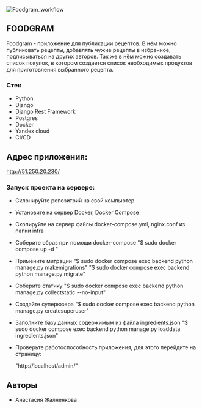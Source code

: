 ![Foodgram_workflow](https://github.com/xHYSTERIAx/foodgram-project-react/workflows/main.yml/badge.svg)



## FOODGRAM 
Foodgram - приложение для публикации рецептов. В нём можно публиковать рецепты, добавлять чужие рецепты в избранное, подписываться на других авторов. Так же в нём можно создавать список покупок, в котором создается список необходимых продуктов для приготовления выбранного рецепта.

### Стек
- Python
- Django
- Django Rest Framework
- Postgres
- Docker
- Yandex cloud
- CI/CD


## Адрес приложения:
http://51.250.20.230/

### Запуск проекта на сервере:
- Склонируйте репозитрий на свой компьютер

- Установите на сервер Docker, Docker Compose

- Скопируйте на сервер файлы docker-compose.yml, nginx.conf из папки infra

- Cоберите образ при помощи docker-compose
    "$ sudo docker compose up -d "

- Примените миграции
    "$ sudo docker compose exec backend python manage.py makemigrations"
    "$ sudo docker compose exec backend python manage.py migrate"

- Соберите статику
    "$ sudo docker compose exec backend python manage.py collectstatic --no-input"

- Cоздайте суперюзера
    "$ sudo docker compose exec backend python manage.py createsuperuser"

- Заполните базу данных содержимым из файла ingredients.json
    "$ sudo docker compose exec backend python manage.py loaddata ingredients.json"
- Проверьте работоспособность приложения, для этого перейдите на страницу:

    "http://localhost/admin/"
 


 ## Авторы
   - Анастасия Жалненкова